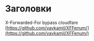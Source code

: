 # Заголовки

X-Forwarded-For bypass cloudfare\
[https://github.com/vavkamil/XFFenum/](https://github.com/vavkamil/XFFenum/)
